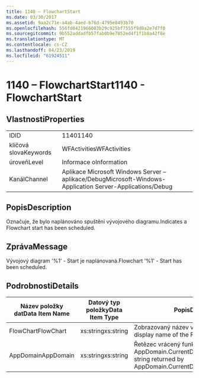 ```yaml
---
title: 1140 – FlowchartStart
ms.date: 03/30/2017
ms.assetid: 9aa2c71e-a4ab-4aed-b76d-4795e8493b70
ms.openlocfilehash: 556fd0421966083b29c925bf7555f9d8a2e7d7f0
ms.sourcegitcommit: 9b552addadfb57fab0b9e7852ed4f1f1b8a42f8e
ms.translationtype: MT
ms.contentlocale: cs-CZ
ms.lasthandoff: 04/23/2019
ms.locfileid: "61924511"
---
```

# <a name="1140---flowchartstart"></a><span data-ttu-id="0c387-102">1140 – FlowchartStart</span><span class="sxs-lookup"><span data-stu-id="0c387-102">1140 - FlowchartStart</span></span>
## <a name="properties"></a><span data-ttu-id="0c387-103">Vlastnosti</span><span class="sxs-lookup"><span data-stu-id="0c387-103">Properties</span></span>  
  
|||  
|-|-|  
|<span data-ttu-id="0c387-104">ID</span><span class="sxs-lookup"><span data-stu-id="0c387-104">ID</span></span>|<span data-ttu-id="0c387-105">1140</span><span class="sxs-lookup"><span data-stu-id="0c387-105">1140</span></span>|  
|<span data-ttu-id="0c387-106">klíčová slova</span><span class="sxs-lookup"><span data-stu-id="0c387-106">Keywords</span></span>|<span data-ttu-id="0c387-107">WFActivities</span><span class="sxs-lookup"><span data-stu-id="0c387-107">WFActivities</span></span>|  
|<span data-ttu-id="0c387-108">úroveň</span><span class="sxs-lookup"><span data-stu-id="0c387-108">Level</span></span>|<span data-ttu-id="0c387-109">Informace o</span><span class="sxs-lookup"><span data-stu-id="0c387-109">Information</span></span>|  
|<span data-ttu-id="0c387-110">Kanál</span><span class="sxs-lookup"><span data-stu-id="0c387-110">Channel</span></span>|<span data-ttu-id="0c387-111">Aplikace Microsoft Windows Server – aplikace/Debug</span><span class="sxs-lookup"><span data-stu-id="0c387-111">Microsoft-Windows-Application Server-Applications/Debug</span></span>|  
  
## <a name="description"></a><span data-ttu-id="0c387-112">Popis</span><span class="sxs-lookup"><span data-stu-id="0c387-112">Description</span></span>  
 <span data-ttu-id="0c387-113">Označuje, že bylo naplánováno spuštění vývojového diagramu.</span><span class="sxs-lookup"><span data-stu-id="0c387-113">Indicates a Flowchart start has been scheduled.</span></span>  
  
## <a name="message"></a><span data-ttu-id="0c387-114">Zpráva</span><span class="sxs-lookup"><span data-stu-id="0c387-114">Message</span></span>  
 <span data-ttu-id="0c387-115">Vývojový diagram '%1' - Start je naplánovaná.</span><span class="sxs-lookup"><span data-stu-id="0c387-115">Flowchart '%1' - Start has been scheduled.</span></span>  
  
## <a name="details"></a><span data-ttu-id="0c387-116">Podrobnosti</span><span class="sxs-lookup"><span data-stu-id="0c387-116">Details</span></span>  
  
|<span data-ttu-id="0c387-117">Název položky dat</span><span class="sxs-lookup"><span data-stu-id="0c387-117">Data Item Name</span></span>|<span data-ttu-id="0c387-118">Datový typ položky</span><span class="sxs-lookup"><span data-stu-id="0c387-118">Data Item Type</span></span>|<span data-ttu-id="0c387-119">Popis</span><span class="sxs-lookup"><span data-stu-id="0c387-119">Description</span></span>|  
|--------------------|--------------------|-----------------|  
|<span data-ttu-id="0c387-120">FlowChart</span><span class="sxs-lookup"><span data-stu-id="0c387-120">FlowChart</span></span>|<span data-ttu-id="0c387-121">xs:string</span><span class="sxs-lookup"><span data-stu-id="0c387-121">xs:string</span></span>|<span data-ttu-id="0c387-122">Zobrazovaný název vývojový diagram.</span><span class="sxs-lookup"><span data-stu-id="0c387-122">The display name of the FlowChart.</span></span>|  
|<span data-ttu-id="0c387-123">AppDomain</span><span class="sxs-lookup"><span data-stu-id="0c387-123">AppDomain</span></span>|<span data-ttu-id="0c387-124">xs:string</span><span class="sxs-lookup"><span data-stu-id="0c387-124">xs:string</span></span>|<span data-ttu-id="0c387-125">Řetězec vrácený funkcí AppDomain.CurrentDomain.FriendlyName.</span><span class="sxs-lookup"><span data-stu-id="0c387-125">The string returned by AppDomain.CurrentDomain.FriendlyName.</span></span>|
